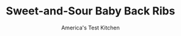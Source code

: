 ---
layout: ../../layouts/MarkdownPostLayout.astro
title: Sweet-and-Sour Baby Back Ribs
author: America's Test Kitchen
pubDate: 2023-03-15
description: "Grab a napkin—these indoor ribs are sticky, flavorful, and impossibly tender."
image_url: https://res.cloudinary.com/hksqkdlah/image/upload/ar_1:1,c_fill,dpr_2.0,f_auto,fl_lossy.progressive.strip_profile,g_faces:auto,q_auto:low,w_344/43296-sfs-sweet-and-sour-baby-back-ribs-cover-48
tags: ["Main Courses","Pork"]
calories: 4975
protein: 58
carbohydrates: 26
fats: 
fiber: 
ingredients: ["1 cup, orange juice","½ cup, sugar","⅓ cup, cider vinegar","2 tablespoons, ketchup","2 tablespoons, soy sauce","1½ tablespoons, cornstarch","1 tablespoon, fish sauce","2 tablespoons, vegetable oil","2 , jalapeno chiles, stemmed and sliced into thin rings","2 , garlic cloves, minced","1 teaspoon, minced fresh ginger","2 (2-pound) racks, baby back ribs, trimmed","1 tablespoon, kosher salt","1 teaspoon, pepper","4 , scallions, sliced thin on bias"]
serves: 6
time: "3 to 3½ hours"
instructions: ["FOR THE SAUCE: Whisk orange juice, sugar, vinegar, ketchup, soy sauce, cornstarch, and fish sauce together in bowl. Heat oil in medium saucepan over medium-high heat until shimmering. Add jalapenos, garlic, and ginger and cook until fragrant, about 30 seconds. Stir in orange juice mixture and bring to boil. Cook, stirring occasionally, until thickened, about 3 minutes. Transfer ½ cup sauce to bowl, leaving jalapenos behind, and set aside.","FOR THE RIBS: Adjust oven rack to middle position and heat oven to 325 degrees. Line rimmed baking sheet with aluminum foil and set wire rack in sheet. Sprinkle ribs all over with salt and pepper. Place ribs on prepared wire rack and brush all over with reserved ½ cup sauce. Arrange ribs meat side up. Roast until tender (fork inserted into meat will meet no resistance) and middle of rib rack registers at least 205 degrees, 2 to 2½ hours.","Brush tops of ribs with ¼ cup remaining sauce. Return ribs to oven and roast until sauce sets, about 10 minutes. Let ribs cool for 5 minutes. Reheat remaining sauce over medium heat until hot, about 4 minutes. Cut ribs between bones. Toss ribs, half of scallions, and remaining sauce together in large bowl. Transfer to serving platter and sprinkle with remaining scallions. Serve."]
nutrition: ["938 mg Potassium","491 mg Phosphorus","115 mg Calcium","2 mg Iron","67 mg Magnesium","955 mg Sodium","7 mg Zinc","54 g Fat","21 mg Niacin (B3)","24 g Monounsaturated","8 g Polyunsaturated","1 mg Thiamin (B1)","28 mg Vitamin C","3 µg Vitamin D","208 mg Cholesterol","17 g Saturated","22 µg Folate (food)","21 g Sugars","22 µg Vitamin K","265 g Water","26 g Carbs","22 µg Folate equivalent (total)","58 g Protein","2 mg Vitamin E","1 µg Vitamin B12","1 mg Vitamin B6","34 µg Vitamin A","829 kcal Energy","16 g Sugars, added","4975 calories"]
notes: "For a slightly spicier sauce, we leave the seeds in the jalapenos when slicing them into rings. If you’re averse to spice, remove the seeds before slicing."
---